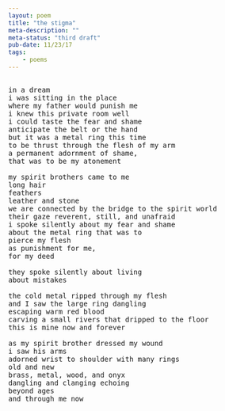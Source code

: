 ```yaml
---
layout: poem
title: "the stigma"
meta-description: ""
meta-status: "third draft"
pub-date: 11/23/17
tags: 
    - poems
---
```

<pre class="stanza">

in a dream
i was sitting in the place
where my father would punish me
i knew this private room well
i could taste the fear and shame
anticipate the belt or the hand
but it was a metal ring this time
to be thrust through the flesh of my arm
a permanent adornment of shame,
that was to be my atonement

my spirit brothers came to me
long hair 
feathers 
leather and stone
we are connected by the bridge to the spirit world
their gaze reverent, still, and unafraid
i spoke silently about my fear and shame
about the metal ring that was to 
pierce my flesh
as punishment for me, 
for my deed

they spoke silently about living
about mistakes

the cold metal ripped through my flesh
and I saw the large ring dangling
escaping warm red blood 
carving a small rivers that dripped to the floor
this is mine now and forever

as my spirit brother dressed my wound
i saw his arms
adorned wrist to shoulder with many rings
old and new
brass, metal, wood, and onyx
dangling and clanging echoing 
beyond ages
and through me now

</pre>







